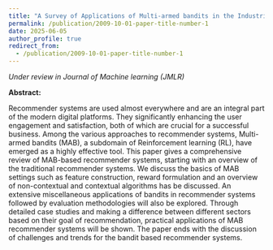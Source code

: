 ```yaml
---
title: "A Survey of Applications of Multi-armed bandits in the Industrial Recommender Systems"
permalink: /publication/2009-10-01-paper-title-number-1
date: 2025-06-05
author_profile: true
redirect_from:
  - /publication/2009-10-01-paper-title-number-1
---
```


*Under review in Journal of Machine learning (JMLR)*

**Abstract:** 

Recommender systems are used almost everywhere and are an integral part of the modern digital platforms. They significantly enhancing the user engagement and satisfaction, both of which are crucial for a successful business. Among the various approaches to recommender systems, Multi-armed bandits (MAB), a subdomain of Reinforcement learning (RL), have emerged as a highly effective tool. This paper gives a comprehensive review of MAB-based recommender systems, starting with an overview of the traditional recommender systems. We discuss the basics of MAB settings such as feature construction, reward formulation and an overview of non-contextual and contextual algorithms has be discussed. An extensive miscellaneous applications of bandits in recommender systems followed by evaluation methodologies will also be explored. Through detailed case studies and making a difference between different sectors based on their goal of recommendation, practical applications of MAB recommender systems will be shown. The paper ends with the discussion of challenges and trends for the bandit based recommender systems.
